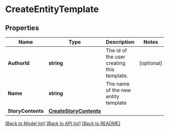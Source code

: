 # CreateEntityTemplate

## Properties

Name | Type | Description | Notes
------------ | ------------- | ------------- | -------------
**AuthorId** | **string** | The id of the user creating this template. | [optional] 
**Name** | **string** | The name of the new entity template | 
**StoryContents** | [**CreateStoryContents**](CreateStoryContents.md) |  | 

[[Back to Model list]](../README.md#documentation-for-models) [[Back to API list]](../README.md#documentation-for-api-endpoints) [[Back to README]](../README.md)


